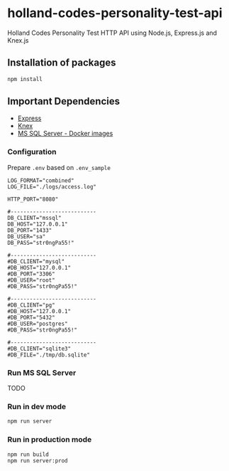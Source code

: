 # holland-codes-personality-test-api

Holland Codes Personality Test HTTP API using Node.js, Express.js and Knex.js

## Installation of packages

```sh
npm install
```

## Important Dependencies

* [Express](http://expressjs.com/)
* [Knex](http://knexjs.org/)
* [MS SQL Server - Docker images](https://hub.docker.com/_/microsoft-mssql-server)

### Configuration

Prepare `.env` based on `.env_sample`

```plain
LOG_FORMAT="combined"
LOG_FILE="./logs/access.log"

HTTP_PORT="8080"

#---------------------------
DB_CLIENT="mssql"
DB_HOST="127.0.0.1"
DB_PORT="1433"
DB_USER="sa"
DB_PASS="str0ngPa55!"

#---------------------------
#DB_CLIENT="mysql"
#DB_HOST="127.0.0.1"
#DB_PORT="3306"
#DB_USER="root"
#DB_PASS="str0ngPa55!"

#---------------------------
#DB_CLIENT="pg"
#DB_HOST="127.0.0.1"
#DB_PORT="5432"
#DB_USER="postgres"
#DB_PASS="str0ngPa55!"

#---------------------------
#DB_CLIENT="sqlite3"
#DB_FILE="./tmp/db.sqlite"
```

### Run MS SQL Server

TODO

### Run in dev mode

```sh
npm run server
```

### Run in production mode

```sh
npm run build
npm run server:prod
```

